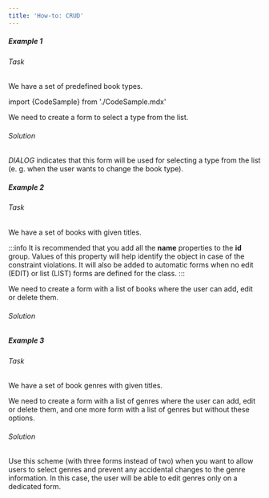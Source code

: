 ```yaml
---
title: 'How-to: CRUD'
---
```


##### Example 1

###### Task

We have a set of predefined book types.

import {CodeSample} from './CodeSample.mdx'

<CodeSample url="https://documentation.lsfusion.org/sample?file=UseCaseCRUD&block=sample1"/>

We need to create a form to select a type from the list.

###### Solution

<CodeSample url="https://documentation.lsfusion.org/sample?file=UseCaseCRUD&block=solution1"/>

*DIALOG* indicates that this form will be used for selecting a type from the list (e. g. when the user wants to change the book type).

##### Example 2

###### Task

We have a set of books with given titles.

<CodeSample url="https://documentation.lsfusion.org/sample?file=UseCaseCRUD&block=sample2"/>


:::info
It is recommended that you add all the **name** properties to the **id** group. Values of this property will help identify the object in case of the constraint violations. It will also be added to automatic forms when no edit (EDIT) or list (LIST) forms are defined for the class.
:::

  

We need to create a form with a list of books where the user can add, edit or delete them.

###### Solution

<CodeSample url="https://documentation.lsfusion.org/sample?file=UseCaseCRUD&block=solution2"/>

##### Example 3

###### Task

We have a set of book genres with given titles.

<CodeSample url="https://documentation.lsfusion.org/sample?file=UseCaseCRUD&block=sample3"/>

We need to create a form with a list of genres where the user can add, edit or delete them, and one more form with a list of genres but without these options.

###### Solution

<CodeSample url="https://documentation.lsfusion.org/sample?file=UseCaseCRUD&block=solution3"/>

Use this scheme (with three forms instead of two) when you want to allow users to select genres and prevent any accidental changes to the genre information. In this case, the user will be able to edit genres only on a dedicated form.
